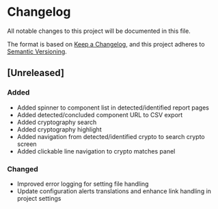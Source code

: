# Changelog

All notable changes to this project will be documented in this file.

The format is based on [Keep a Changelog](https://keepachangelog.com/en/1.0.0/),
and this project adheres to [Semantic Versioning](https://semver.org/spec/v2.0.0.html).

## [Unreleased]
### Added
- Added spinner to component list in detected/identified report pages
- Added detected/concluded component URL to CSV export
- Added cryptography search 
- Added cryptography highlight
- Added navigation from detected/identified crypto to search crypto screen
- Added clickable line navigation to crypto matches panel
### Changed
- Improved error logging for setting file handling
- Update configuration alerts translations and enhance link handling in project settings

